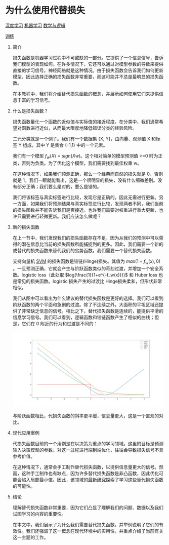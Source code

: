 # 为什么使用代替损失

[深度学习](https://www.baeldung.com/cs/category/ai/deep-learning) [机器学习](https://www.baeldung.com/cs/category/ai/ml) [数学与逻辑](https://www.baeldung.com/cs/category/core-concepts/math-logic)

[训练](https://www.baeldung.com/cs/tag/training)

1. 简介

    损失函数是机器学习过程中不可或缺的一部分。它提供了一个信息信号，告诉我们模型的表现如何。在许多情况下，它还可以通过对模型参数的导数来提供直接的学习信号。神经网络就是这种情况。由于损失函数会告诉我们如何更新模型，因此选择正确的损失函数非常重要，而这可能并不总是最明显的损失函数。

    在本教程中，我们将介绍替代损失函数的概念，并展示如何使用它们来提供信息丰富的学习信号。

2. 什么是损失函数？

    损失函数量化一个函数的近似值与实际值的接近程度。在分类中，我们通常希望对函数进行近似，从而最大限度地降低错误分类的经验风险。

    二元分类就是一个例子。我们有一个数据集 {X, Y}，由向量、观测值 X 和标签 Y 组成，其中 Y 是集合 {-1,1} 中的一个元素。

    我们有一个模型 $f_w(X) = sign(Xw)$。这个相对简单的模型预测值 >=0 时为正类，否则为负类。为了优化这个模型，我们需要找到最佳权重 w。

    在这种情况下，如果我们预测正确，那么一个经典而自然的损失就是 0，否则就是 1。我们一眼就能看出，这是一个很明显的损失，没有什么细微差别。没有部分正确；我们要么是对的，要么是错的。

    我们将该标签与真实标签进行比较，发现它是正确的，因此无需进行更新。另一方面，如果我们将预测结果与真实标签进行比较，发现两者不同，我们当前的损失函数并不能告诉我们是否接近。也许我们需要对权重进行重大更新，也许只需要进行轻微更新。我们应该怎么做呢？

3. 新的损失函数

    在上一节中，我们发现我们的损失函数存在不足，因为从我们的预测中可以获得的潜在信息比当前的损失函数所能捕捉到的更多。因此，我们需要一个新的或替代的损失函数来替代我们的劣势函数。我们需要一个替代损失函数。

    支持向量机 [SVM](https://www.baeldung.com/cs/svm-hard-margin-vs-soft-margin) 的损失函数是铰链(Hinge)损失。其值为 $max(1-f_w(x),0)$ 。一旦预测正确，它就会产生与阶跃函数类似的苛刻过渡，并增加一个安全系数。logistic loss（此处取 $log(\frac{1}{1+e^{-f_w(x)}})$ 和 Huber loss 也是常见的损失函数。logistic 损失产生的过渡比 Hinge损失柔和，但形状非常相似。

    我们从图中可以看出为什么建议的替代损失函数是更好的选择。我们可以看到阶跃函数的两个平面和急剧的过渡。除了不连续之外，大面积的平坦区域还提供了非常缺乏信息的信号。相比之下，替代损失函数是连续的，能提供平滑的信息学习信号。我们可以看到，逻辑函数和铰链函数产生了相似的曲线；但是，它们在 0 附近的行为和过渡是不同的：

    ![visual loss comparison](pic/Loss_comparison.png)

    与阶跃函数相比，代损失函数的斜率更平缓，信息量更大，这是一个直观的对比。

4. 现代应用案例

    代损失函数目前的一个用例是在以决策为重点的学习领域。这里的目标是预测输入决策模型的参数。对这一过程进行端到端优化，往往会导致损失信号不具参考价值。

    在这种情况下，通常会手工制作替代损失函数，以提供信息量更大的信号。然而，这种手工制作也有缺点，因为许多替代损失函数是非凸函数，因此优化可能会陷入局部最小值。因此，该领域的[最新研究](https://arxiv.org/abs/2203.16067)探索了学习这些替代损失函数的可能性。

5. 结论

    理解替代损失函数非常重要，因为它们凸显了理解我们的问题、数据以及我们试图学习的内容的重要性。

    在本文中，我们展示了为什么我们需要替代损失函数，并举例说明了它们的有效性。我们还强调了这一概念在现代环境中的实用性，并重点介绍了当前有关这一主题的工作。
